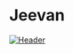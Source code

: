 # Jeevan

[![Header](https://raw.githubusercontent.com/MartinHeinz/<OWNER>/<OWNER>/readme_header.png "Header")](https://www.google.com/url?sa=i&url=https%3A%2F%2Fwww.datacamp.com%2Fcommunity%2Fblog%2Flinkedin-covers&psig=AOvVaw1RsX5cf4mKLJ3V08X_B1RD&ust=1641702327263000&source=images&cd=vfe&ved=0CAsQjRxqFwoTCPDcj_SnofUCFQAAAAAdAAAAABAD)

